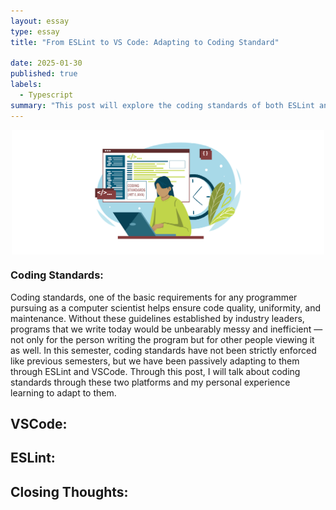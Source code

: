 ```yaml
---
layout: essay
type: essay
title: "From ESLint to VS Code: Adapting to Coding Standard"

date: 2025-01-30
published: true
labels:
  - Typescript
summary: "This post will explore the coding standards of both ESLint and VSCode"
---
```


<img src="/img/coding-standards-wordpress.jpg" alt="Coding Standards" style="display: block; margin: auto; width: 500px; height: auto;">

### Coding Standards:

Coding standards, one of the basic requirements for any programmer pursuing as a computer scientist helps ensure code quality, uniformity, and maintenance. Without these guidelines established by industry leaders, programs that we write today would be unbearably messy and inefficient — not only for the person writing the program but for other people viewing it as well. In this semester, coding standards have not been strictly enforced like previous semesters, but we have been passively adapting to them   through ESLint and VSCode. Through this post, I will talk about coding standards through these two platforms and my personal experience learning to adapt to them.

## VSCode:

## ESLint:

## Closing Thoughts:


